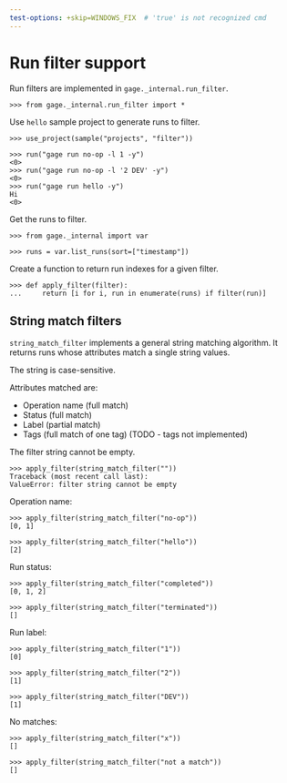 ```yaml
---
test-options: +skip=WINDOWS_FIX  # 'true' is not recognized cmd
---
```


# Run filter support

Run filters are implemented in `gage._internal.run_filter`.

    >>> from gage._internal.run_filter import *

Use `hello` sample project to generate runs to filter.

    >>> use_project(sample("projects", "filter"))

    >>> run("gage run no-op -l 1 -y")
    <0>
    >>> run("gage run no-op -l '2 DEV' -y")
    <0>
    >>> run("gage run hello -y")
    Hi
    <0>

Get the runs to filter.

    >>> from gage._internal import var

    >>> runs = var.list_runs(sort=["timestamp"])

Create a function to return run indexes for a given filter.

    >>> def apply_filter(filter):
    ...     return [i for i, run in enumerate(runs) if filter(run)]

## String match filters

`string_match_filter` implements a general string matching algorithm. It
returns runs whose attributes match a single string values.

The string is case-sensitive.

Attributes matched are:

- Operation name (full match)
- Status (full match)
- Label (partial match)
- Tags (full match of one tag) (TODO - tags not implemented)

The filter string cannot be empty.

    >>> apply_filter(string_match_filter(""))
    Traceback (most recent call last):
    ValueError: filter string cannot be empty

Operation name:

    >>> apply_filter(string_match_filter("no-op"))
    [0, 1]

    >>> apply_filter(string_match_filter("hello"))
    [2]

Run status:

    >>> apply_filter(string_match_filter("completed"))
    [0, 1, 2]

    >>> apply_filter(string_match_filter("terminated"))
    []

Run label:

    >>> apply_filter(string_match_filter("1"))
    [0]

    >>> apply_filter(string_match_filter("2"))
    [1]

    >>> apply_filter(string_match_filter("DEV"))
    [1]

No matches:

    >>> apply_filter(string_match_filter("x"))
    []

    >>> apply_filter(string_match_filter("not a match"))
    []
